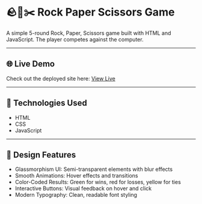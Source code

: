 
# 🪨📄✂️ Rock Paper Scissors Game
A simple 5-round Rock, Paper, Scissors game built with HTML and JavaScript. The player competes against the computer.

---

## 🌐 Live Demo
Check out the deployed site here: [View Live](https://aarohi-sinha.github.io/rock-paper-scissors/)

---

## 🧰 Technologies Used
- HTML
- CSS
- JavaScript

---

## 🎨 Design Features
- Glassmorphism UI: Semi-transparent elements with blur effects
- Smooth Animations: Hover effects and transitions
- Color-Coded Results: Green for wins, red for losses, yellow for ties
- Interactive Buttons: Visual feedback on hover and click
- Modern Typography: Clean, readable font styling